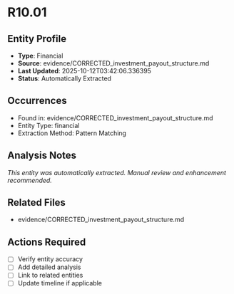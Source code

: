 # R10.01

## Entity Profile
- **Type**: Financial
- **Source**: evidence/CORRECTED_investment_payout_structure.md
- **Last Updated**: 2025-10-12T03:42:06.336395
- **Status**: Automatically Extracted

## Occurrences
- Found in: evidence/CORRECTED_investment_payout_structure.md
- Entity Type: financial
- Extraction Method: Pattern Matching

## Analysis Notes
*This entity was automatically extracted. Manual review and enhancement recommended.*

## Related Files
- evidence/CORRECTED_investment_payout_structure.md

## Actions Required
- [ ] Verify entity accuracy
- [ ] Add detailed analysis
- [ ] Link to related entities
- [ ] Update timeline if applicable
